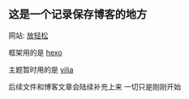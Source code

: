 ## 这是一个记录保存博客的地方
网站: [放轻松](http://blackshao.com)

框架用的是 [hexo](https://github.com/hexojs/hexo)

主题暂时用的是 [yilia](https://github.com/litten/hexo-theme-yilia)

后续文件和博客文章会陆续补充上来
一切只是刚刚开始
